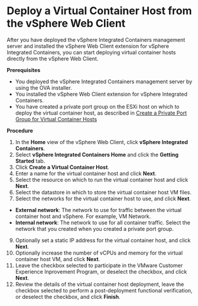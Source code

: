# Deploy a Virtual Container Host from the vSphere Web Client #

After you have deployed the vSphere Integrated Containers management server and installed the vSphere Web Client extension for vSphere Integrated Containers, you can start deploying virtual container hosts directly from the vSphere Web Client.

**Prerequisites**

* You deployed the vSphere Integrated Containers management server by using the OVA installer.
* You installed the vSphere Web Client extension for vSphere Integrated Containers.
* You have created a private port group on the ESXi host on which to deploy the virtual container host, as described in [Create a Private Port Group for Virtual Container Hosts](create_a_private_port_group_for_vch.md)

**Procedure**

1. In the **Home** view of the vSphere Web Client, click **vSphere Integrated Containers**.
2. Select **vSphere Integrated Containers Home** and click the **Getting Started** tab.
4. Click **Create a Virtual Container Host**.
5. Enter a name for the virtual container host and click **Next**.
6. Select the resource on which to run the virtual container host and click **Next**.
7. Select the datastore in which to store the virtual container host VM files.
8. Select the networks for the virtual container host to use, and click **Next**.

  * **External network**: The network to use for traffic between the virtual container host and vSphere. For example, VM Network.
  * **Internal network**: The network to use for all container traffic. Select  the network that you created when you created a private port group. 

9. Optionally set a static IP address for the virtual container host, and click **Next**.
10. Optionally increase the number of vCPUs and memory for the virtual container host VM, and click **Next**.
11. Leave the checkbox selected to participate in the VMware Customer Experience Inprovement Program, or deselect the checkbox, and click **Next**.
12. Review the details of the virtual container host deployment, leave the checkbox selected to perform a post-deployment functional verification, or deselect the checkbox, and click **Finish**.